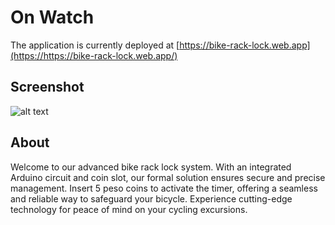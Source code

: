 # On Watch
The application is currently deployed at [https://bike-rack-lock.web.app](https://https://bike-rack-lock.web.app/)

## Screenshot

![alt text](https://github.com/pyTimK/bike-rack-lock/blob/main/public/images/screenshot.png)

## About
Welcome to our advanced bike rack lock system. With an integrated Arduino circuit and coin slot, our formal solution ensures secure and precise management. Insert 5 peso coins to activate the timer, offering a seamless and reliable way to safeguard your bicycle. Experience cutting-edge technology for peace of mind on your cycling excursions.




